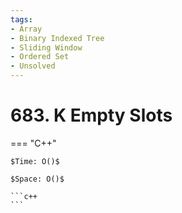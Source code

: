 ```yaml
---
tags:
- Array
- Binary Indexed Tree
- Sliding Window
- Ordered Set
- Unsolved
---
```



# 683. K Empty Slots

=== "C++"

    $Time: O()$

    $Space: O()$

    ```c++
    ```